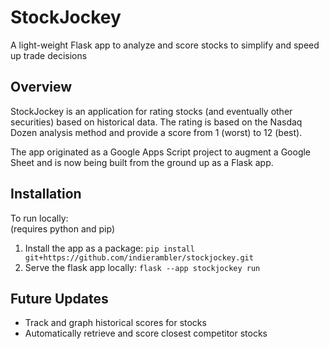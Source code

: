 # StockJockey
A light-weight Flask app to analyze and score stocks to simplify and speed up trade decisions

## Overview
StockJockey is an application for rating stocks (and eventually other securities) based on historical
data. The rating is based on the Nasdaq Dozen analysis method and provide a score from 1 (worst) to
12 (best).

The app originated as a Google Apps Script project to augment a Google Sheet and is now being built
from the ground up as a Flask app.

## Installation
To run locally:  
(requires python and pip)  
1. Install the app as a package: `pip install git+https://github.com/indierambler/stockjockey.git`
2. Serve the flask app locally: `flask --app stockjockey run`

## Future Updates
- Track and graph historical scores for stocks
- Automatically retrieve and score closest competitor stocks


